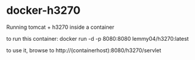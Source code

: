 # docker-h3270
Running tomcat + h3270 inside a container


to run this container:
	docker run -d -p 8080:8080 lemmy04/h3270:latest

to use it, browse to http://(containerhost):8080/h3270/servlet


